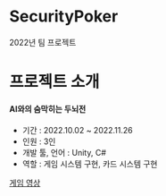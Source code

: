 # SecurityPoker
2022년 팀 프로젝트

# 프로젝트 소개 

#### AI와의 숨막히는 두뇌전

* 기간 : 2022.10.02 ~ 2022.11.26
* 인원 : 3인
* 개발 툴, 언어 : Unity, C#
* 역할 : 게임 시스템 구현, 카드 시스템 구현

[게임 영상](https://youtu.be/QR9dUcmLHaY)
